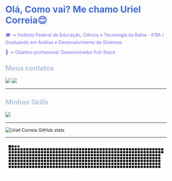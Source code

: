 <h1 style="color: RoyalBlue;">Olá, Como vai? Me chamo Uriel Correia😊</h1>

<div style="color: MediumSlateBlue;">
  <p>🎓 → Instituto Federal de Educação, Ciência e Tecnologia da Bahia - IFBA / Graduando em Análise e Desenvolvimento de Sistemas</p>
  <p>💼 → Objetivo profissional: Desenvolvedor Full-Stack</p>
</div>

<div>
  <h2 style="color: LightSteelBlue;">Meus contatos</h2>
  <a href="uriel2405correia@gmail.com"><img src="https://img.shields.io/badge/Gmail-D14836?style=for-the-badge&logo=gmail&logoColor=white"><a/>
  <a href="https://www.linkedin.com/in/uriel-correia-728621280/"><img src="https://img.shields.io/badge/-LinkedIn-%230077B5?style=for-the-badge&logo=linkedin&logoColor=white"><a/>
</div>
    
---

<h2 style="color: LightSteelBlue;">Minhas Skills</h2>
<p>
  <img src="https://skillicons.dev/icons?i=html,css,c&perline=3"/>
</p>


---

![Uriel Correia GitHub stats](https://github-readme-stats.vercel.app/api?username=UriCorreia&show_icons=true&theme=tokyonight)

---

![Snake animation](https://raw.githubusercontent.com/UriCorreia/UriCorreia/output/snake-dark.svg)
